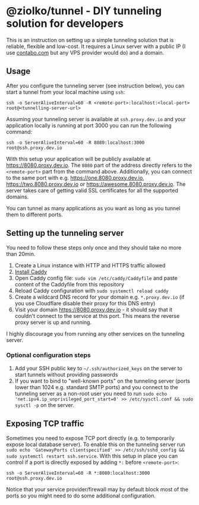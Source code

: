 # @ziolko/tunnel - DIY tunneling solution for developers

This is an instruction on setting up a simple tunneling solution that is reliable, flexible and low-cost. It requires a Linux server with a public IP (I use [contabo.com](https://contabo.com/) but any VPS provider would do) and a domain.

## Usage

After you configure the tunneling server (see instruction below), you can start a tunnel from your local machine using `ssh`:

```
ssh -o ServerAliveInterval=60 -R <remote-port>:localhost:<local-port> root@<tunnelling-server-url>
```

Assuming your tunneling server is available at `ssh.proxy.dev.io` and your application locally is running at port 3000 you can run the following command:

```
ssh -o ServerAliveInterval=60 -R 8080:localhost:3000 root@ssh.proxy.dev.io
```

With this setup your application will be publicly available at https://8080.proxy.dev.io. The `8080` part of the address directly refers to the `<remote-port>` part from the command above.  Additionally, you can connect to the same port with e.g. https://one.8080.proxy.dev.io, https://two.8080.proxy.dev.io or https://awesome.8080.proxy.dev.io. The server takes care of getting valid SSL certificates for all the supported domains.

You can tunnel as many applications as you want as long as you tunnel them to different ports.

## Setting up the tunneling server

You need to follow these steps only once and they should take no more than 20min.

1. Create a Linux instance with HTTP and HTTPS traffic allowed
2. [Install Caddy](https://caddyserver.com/docs/install#debian-ubuntu-raspbian)
3. Open Caddy config file: `sudo vim /etc/caddy/Caddyfile` and paste content of the Caddyfile from this repository
4. Reload Caddy configuration with `sudo systemctl reload caddy`
5. Create a wildcard DNS record for your domain e.g. `*.proxy.dev.io` (if you use Cloudflare disable their proxy for this DNS entry)
6. Visit your domain https://8080.proxy.dev.io - it should say that it couldn't connect to the service at this port. This means the reverse proxy server is up and running.

I highly discourage you from running any other services on the tunneling server.

### Optional configuration steps

1. Add your SSH public key to `~/.ssh/authorized_keys` on the server to start tunnels without providing passwords
2. If you want to bind to "well-known ports" on the tunneling server (ports lower than 1024 e.g. standard SMTP ports) and you connect to the tunneling server as a non-root user you need to run `sudo echo 'net.ipv4.ip_unprivileged_port_start=0' >> /etc/sysctl.conf && sudo sysctl -p` on the server.

## Exposing TCP traffic

Sometimes you need to expose TCP port directly (e.g. to temporarily expose local database server). To enable this on the tunneling server run  `sudo echo 'GatewayPorts clientspecified' >> /etc/ssh/sshd_config && sudo systemctl restart ssh.service`. With this setup in place you can control if a port is directly exposed by adding `*:` before `<remote-port>`: 

```
ssh -o ServerAliveInterval=60 -R *:8080:localhost:3000 root@ssh.proxy.dev.io
```

Notice that your service provider/firewall may by default block most of the ports so you might need to do some additional configuration.
